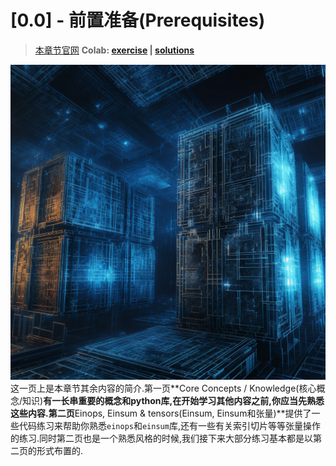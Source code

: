 # [0.0] - 前置准备(Prerequisites)
> [本章节官网](https://arena3-chapter0-fundamentals.streamlit.app/[0.0]_Prerequisites)
> **Colab: [exercise](https://colab.research.google.com/drive/1vuQOB2Gd7OcfzH2y9djXm9OdZA_DcxYz) | [solutions](https://colab.research.google.com/drive/1sUqHDcZUJl67hVEWWXVZoB0av7qwOvMw)**

![](../ARENA-imgs/[0.0.1]/homepage.png)
这一页上是本章节其余内容的简介.第一页**Core Concepts / Knowledge(核心概念/知识)**有一长串重要的概念和python库,在开始学习其他内容之前,你应当先熟悉这些内容.第二页**Einops, Einsum & tensors(Einsum, Einsum和张量)**提供了一些代码练习来帮助你熟悉`einops`和`einsum`库,还有一些有关索引切片等等张量操作的练习.同时第二页也是一个熟悉风格的时候,我们接下来大部分练习基本都是以第二页的形式布置的.